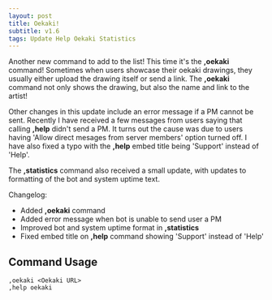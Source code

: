 ```yaml
---
layout: post
title: Oekaki!
subtitle: v1.6
tags: Update Help Oekaki Statistics
---
```


Another new command to add to the list! This time it's the **,oekaki** command! Sometimes when users showcase their oekaki drawings, they usually either upload the drawing itself or send a link. The **,oekaki** command not only shows the drawing, but also the name and link to the artist!

Other changes in this update include an error message if a PM cannot be sent. Recently I have received a few messages from users saying that calling **,help** didn't send a PM. It turns out the cause was due to users having 'Allow direct mesages from server members' option turned off. I have also fixed a typo with the **,help** embed title being 'Support' instead of 'Help'.

The **,statistics** command also received a small update, with updates to formatting of the bot and system uptime text.

Changelog:
* Added **,oekaki** command
* Added error message when bot is unable to send user a PM
* Improved bot and system uptime format in **,statistics**
* Fixed embed title on **,help** command showing 'Support' instead of 'Help'

## Command Usage
```
,oekaki <Oekaki URL>
,help oekaki
```
